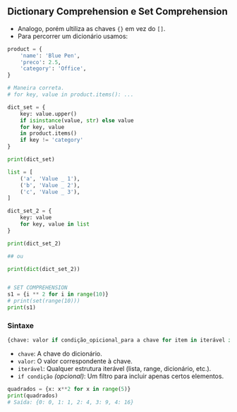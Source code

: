 ## Dictionary Comprehension e Set Comprehension
- Analogo, porém ultiliza as chaves `{}` em vez do `[]`.
- Para percorrer um dicionário usamos:
```py
product = {
    'name': 'Blue Pen',
    'preco': 2.5,
    'category': 'Office',
}

# Maneira correta.
# for key, value in product.items(): ...

dict_set = {
    key: value.upper()
    if isinstance(value, str) else value
    for key, value 
    in product.items()
    if key != 'category'
}

print(dict_set)

list = [
    ('a', 'Value _ 1'),
    ('b', 'Value _ 2'),
    ('c', 'Value _ 3'),
]

dict_set_2 = {
    key: value 
    for key, value in list
}

print(dict_set_2)

## ou

print(dict(dict_set_2))


# SET COMPREHENSION
s1 = {i ** 2 for i in range(10)}
# print(set(range(10)))
print(s1)
```


### Sintaxe
```python
{chave: valor if condição_opicional_para a chave for item in iterável if condição}
```
- `chave`: A chave do dicionário.
- `valor`: O valor correspondente à chave.
- `iterável`: Qualquer estrutura iterável (lista, range, dicionário, etc.).
- `if condição` *(opcional)*: Um filtro para incluir apenas certos elementos.

```python
quadrados = {x: x**2 for x in range(5)}
print(quadrados)
# Saída: {0: 0, 1: 1, 2: 4, 3: 9, 4: 16}
```

